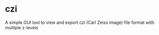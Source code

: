 # czi
A simple GUI tool to view and export czi (Carl Zeiss image) file format with multiple z-levels
